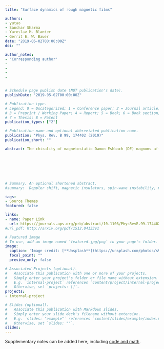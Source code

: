 ```yaml
---
title: "Surface dynamics of rough magnetic films"

authors:
- yutao
- Sanchar Sharma
- Yaroslav M. Blanter
- Gerrit E. W. Bauer
date: "2019-05-02T00:00:00Z"
doi: ""

author_notes:
- "Corresponding author"
- 
-
-
-


# Schedule page publish date (NOT publication's date).
publishDate: "2019-05-02T00:00:00Z"

# Publication type.
# Legend: 0 = Uncategorized; 1 = Conference paper; 2 = Journal article;
# 3 = Preprint / Working Paper; 4 = Report; 5 = Book; 6 = Book section;
# 7 = Thesis; 8 = Patent
publication_types: ["2"]

# Publication name and optional abbreviated publication name.
publication: "Phys. Rev. B 99, 174402 (2019)"
publication_short: ""

abstract: The chirality of magnetostatic Damon-Eshbach (DE) magnons affects the transport of energy and angular momentum at the surface of magnetic films and spheres. We calculate the surface-disorder-limited dephasing and transport lifetimes of surface modes of sufficiently thick high-quality ferromagnetic films such as yttrium iron garnet. Surface magnons are not protected by chirality, but interact strongly with smooth surface roughness. Nevertheless, for long-range disorder, the transport is much less affected by the suppressed backscattering (vertex correction). Moreover, in the presence of roughness, ferromagnetic resonance under a uniform microwave field can generate a considerable number of surface magnons.







# Summary. An optional shortened abstract.
#summary:  Doppler shift, magnetic insulators, spin-wave instability, magnon-magnon interactions.

tags:
- Source Themes
featured: false

links:
- name: Paper Link
  url: https://journals.aps.org/prb/abstract/10.1103/PhysRevB.99.174402
#url_pdf: http://arxiv.org/pdf/1512.04133v1

# Featured image
# To use, add an image named `featured.jpg/png` to your page's folder. 
image:
  caption: 'Image credit: [**Unsplash**](https://unsplash.com/photos/s9CC2SKySJM)'
  focal_point: ""
  preview_only: false

# Associated Projects (optional).
#   Associate this publication with one or more of your projects.
#   Simply enter your project's folder or file name without extension.
#   E.g. `internal-project` references `content/project/internal-project/index.md`.
#   Otherwise, set `projects: []`.
projects:
- internal-project

# Slides (optional).
#   Associate this publication with Markdown slides.
#   Simply enter your slide deck's filename without extension.
#   E.g. `slides: "example"` references `content/slides/example/index.md`.
#   Otherwise, set `slides: ""`.
slides:
---
```


Supplementary notes can be added here, including [code and math](https://sourcethemes.com/academic/docs/writing-markdown-latex/).
